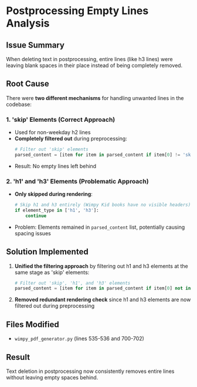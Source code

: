 # Postprocessing Empty Lines Analysis

## Issue Summary
When deleting text in postprocessing, entire lines (like h3 lines) were leaving blank spaces in their place instead of being completely removed.

## Root Cause
There were **two different mechanisms** for handling unwanted lines in the codebase:

### 1. 'skip' Elements (Correct Approach)
- Used for non-weekday h2 lines
- **Completely filtered out** during preprocessing:
  ```python
  # Filter out 'skip' elements  
  parsed_content = [item for item in parsed_content if item[0] != 'skip']
  ```
- Result: No empty lines left behind

### 2. 'h1' and 'h3' Elements (Problematic Approach) 
- **Only skipped during rendering**:
  ```python
  # Skip h1 and h3 entirely (Wimpy Kid books have no visible headers)
  if element_type in ['h1', 'h3']:
      continue
  ```
- Problem: Elements remained in `parsed_content` list, potentially causing spacing issues

## Solution Implemented
1. **Unified the filtering approach** by filtering out h1 and h3 elements at the same stage as 'skip' elements:
   ```python
   # Filter out 'skip', 'h1', and 'h3' elements
   parsed_content = [item for item in parsed_content if item[0] not in ['skip', 'h1', 'h3']]
   ```

2. **Removed redundant rendering check** since h1 and h3 elements are now filtered out during preprocessing

## Files Modified
- `wimpy_pdf_generator.py` (lines 535-536 and 700-702)

## Result
Text deletion in postprocessing now consistently removes entire lines without leaving empty spaces behind.